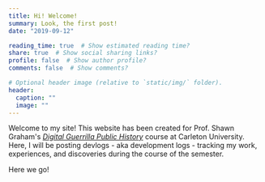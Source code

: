 ```yaml
---
title: Hi! Welcome! 
summary: Look, the first post!
date: "2019-09-12"

reading_time: true  # Show estimated reading time?
share: true  # Show social sharing links?
profile: false  # Show author profile?
comments: false  # Show comments?

# Optional header image (relative to `static/img/` folder).
header:
  caption: ""
  image: ""
---
```


Welcome to my site! This website has been created for Prof. Shawn Graham's [*Digital Guerrilla Public History*](https://github.com/shawngraham/guerrilla-dh/wiki) course at Carleton University. Here, I will be posting devlogs - aka development logs - tracking my work, experiences, and discoveries during the course of the semester.   

Here we go! 

